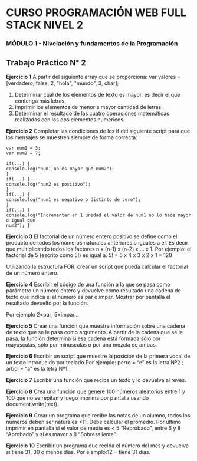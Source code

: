 # CURSO PROGRAMACIÓN WEB FULL STACK NIVEL 2

### MÓDULO 1 - Nivelación y fundamentos de la Programación

## Trabajo Práctico N° 2

**Ejercicio 1**
A partir del siguiente array que se proporciona: 
var valores = [verdadero, false, 2, "hola", "mundo", 3, char];
 1. Determinar cuál de los elementos de texto es mayor, es decir el que contenga más letras. 
 2. Imprimir los elementos de menor a mayor cantidad de letras. 
 3. Determinar el resultado de las cuatro operaciones matemáticas realizadas con los dos elementos numéricos.

**Ejercicio 2**
Completar las condiciones de los if del siguiente script para que los mensajes se muestren siempre de forma correcta:

```
var num1 = 3;
var num2 = 7;

if(...) {
console.log("num1 no es mayor que num2");
}
if(...) {
console.log("num2 es positivo");
}
if(...) {
console.log("num1 es negativo o distinto de cero");
}
if(...) {
console.log("Incrementar en 1 unidad el valor de num1 no lo hace mayor o igual que
num2"); }

```
**Ejercicio 3**
El factorial de un número entero positivo se define como el producto de todos los números naturales anteriores o iguales a él. Es decir que multiplicando todos los factores n x (n-1) x (n-2) x ... x 1. Por ejemplo: el factorial de 5 (escrito como 5!) es igual a: 5! = 5 x 4 x 3 x 2 x 1 = 120 

Utilizando la estructura FOR, crear un script que pueda calcular el factorial de un número entero.

**Ejercicio 4**
Escribir el código de una función a la que se pasa como parámetro un número entero y devuelve como resultado una cadena de texto que indica si el número es par o impar. Mostrar por pantalla el resultado devuelto por la función. 

Por ejemplo 2=par; 5=impar…

**Ejercicio 5**
Crear una función que muestre información sobre una cadena de texto que se le pasa como argumento. A partir de la cadena que se le pasa, la función determina si esa cadena está formada sólo por mayúsculas, sólo por minúsculas o por una mezcla de ambas.

**Ejercicio 6**
Escribir un script que muestre la posición de la primera vocal de un texto introducido por teclado.Por ejemplo: perro = “e” es la letra Nº2 ; árbol = “a” es la letra Nº1.

**Ejercicio 7**
Escribir una función que reciba un texto y lo devuelva al revés.

**Ejercicio 8**
Crea una función que genere 100 números aleatorios entre 1 y 100 que no se repitan y luego imprima por pantalla usando document.write(text).

**Ejercicio 9**
Crear un programa que recibe las notas de un alumno, todos los números deben ser naturales <11. Debe calcular el promedio. Por último imprimir en pantalla si el valor de media es < 5 “Reprobado”, entre 6 y 8 “Aprobado” y si es mayor a 8 “Sobresaliente”.

**Ejercicio 10**
Escribir un programa que reciba el número del mes y devuelva si tiene 31, 30 o menos días. Por ejemplo:12 = tiene 31 días.